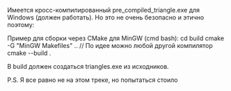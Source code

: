 Имеется кросс-компилированный pre_compiled_triangle.exe для Windows (должен работать). Но это не очень безопасно и этично поэтому:

Пример для сборки через CMake для MinGW (cmd bash):
cd build
cmake -G "MinGW Makefiles" .. // По идее можно любой другой компилятор
cmake --build .

В build должен создаться triangles.exe из исходников. 

P.S. Я все равно не на этом треке, но попытаться стоило
